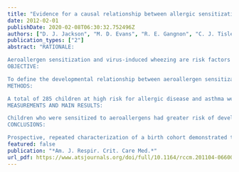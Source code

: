 ```yaml
---
title: "Evidence for a causal relationship between allergic sensitization and rhinovirus wheezing in early life"
date: 2012-02-01
publishDate: 2020-02-08T06:30:32.752496Z
authors: ["D. J. Jackson", "M. D. Evans", "R. E. Gangnon", "C. J. Tisler", "T. E. Pappas", "W. M. Lee", "J. E. Gern", "R. F. Lemanske"]
publication_types: ["2"]
abstract: "RATIONALE:

Aeroallergen sensitization and virus-induced wheezing are risk factors for asthma development during early childhood, but the temporal developmental sequence between them is incompletely understood.
OBJECTIVE:

To define the developmental relationship between aeroallergen sensitization and virus-induced wheezing.
METHODS:

A total of 285 children at high risk for allergic disease and asthma were followed prospectively from birth. The timing and etiology of viral respiratory wheezing illnesses were determined, and aeroallergen sensitization was assessed annually for the first 6 years of life. The relationships between these events were assessed using a longitudinal multistate Markov model.
MEASUREMENTS AND MAIN RESULTS:

Children who were sensitized to aeroallergens had greater risk of developing viral wheeze than nonsensitized children (hazard ratio [HR], 1.9; 95% confidence interval [CI], 1.2-3.1). Allergic sensitization led to an increased risk of wheezing illnesses caused by human rhinovirus (HRV) but not respiratory syncytial virus. The absolute risk of sensitized children developing viral wheeze was greatest at 1 year of age; however, the relative risk was consistently increased at every age assessed. In contrast, viral wheeze did not lead to increased risk of subsequent allergic sensitization (HR, 0.76; 95% CI, 0.50-1.1).
CONCLUSIONS:

Prospective, repeated characterization of a birth cohort demonstrated that allergic sensitization precedes HRV wheezing and that the converse is not true. This sequential relationship and the plausible mechanisms by which allergic sensitization can lead to more severe HRV-induced lower respiratory illnesses support a causal role for allergic sensitization in this developmental pathway. Therefore, therapeutics aimed at preventing allergic sensitization may modify virus-induced wheezing and the development of asthma."
featured: false
publication: "*Am. J. Respir. Crit. Care Med.*"
url_pdf: https://www.atsjournals.org/doi/full/10.1164/rccm.201104-0660OC?url_ver=Z39.88-2003&rfr_id=ori%3Arid%3Acrossref.org&rfr_dat=cr_pub%3Dpubmed
---
```


